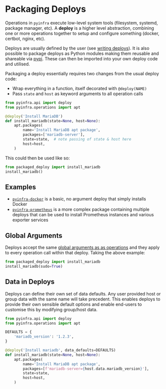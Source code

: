 # Packaging Deploys

Operations in `pyinfra` execute low-level system tools (filesystem, systemd, package manager, etc). A **deploy** is a higher level abstraction, combining one or more operations together to setup and configure something (docker, certbot, nginx, etc).

Deploys are usually defined by the user (see [writing deploys](../deploys)). It is also possible to package deploys as Python modules making them reusable and shareable via [pypi](https://pypi.org/). These can then be imported into your own deploy code and utilised.

Packaging a deploy essentially requires two changes from the usual deploy code:

+ Wrap everything in a function, itself decorated with `@deploy(NAME)`
+ Pass `state` and `host` as keyword arguments to all operation calls

```py
from pyinfra.api import deploy
from pyinfra.operations import apt

@deploy('Install MariaDB')
def install_mariadb(state=None, host=None):
    apt.packages(
        name='Install MariaDB apt package',
        packages=['mariadb-server'],
        state=state,  # note passing of state & host here
        host=host,
    )
```

This could then be used like so:

```py
from packaged_deploy import install_mariadb
install_mariadb()
```

## Examples

+ [`pyinfra-docker`](https://github.com/Fizzadar/pyinfra-docker) is a basic, no argument deploy that simply installs Docker
+ [`pyinfra-prometheus`](https://github.com/grantstephens/pyinfra-prometheus) is a more complex package containing multiple deploys that can be used to install Prometheus instances and various exporter services

## Global Arguments

Deploys accept the same [global arguments as as operations](../deploys.html#global-arguments) and they apply to every operation call within that deploy. Taking the above example:


```py
from packaged_deploy import install_mariadb
install_mariadb(sudo=True)
```

## Data in Deploys

Deploys can define their own set of data defaults. Any user provided host or group data with the same name will take precedent. This enables deploys to provide their own sensible default options and enable end-users to customise this by modifying group/host data.

```py
from pyinfra.api import deploy
from pyinfra.operations import apt

DEFAULTS = {
    'mariadb_version': '1.2.3',
}

@deploy('Install mariadb', data_defaults=DEFAULTS)
def install_mariadb(state=None, host=None):
    apt.packages(
        name='Install MariaDB apt package',
        packages=[f'mariadb-server={host.data.mariadb_version}'],
        state=state,
        host=host,
    )
```
